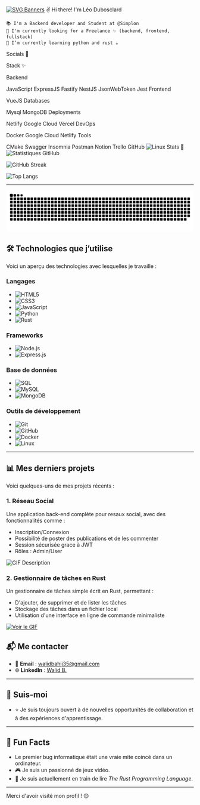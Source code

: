 [![SVG Banners](https://svg-banners.vercel.app/api?type=glitch&text1=Wake_up...&width=1000&height=400)](https://github.com/Akshay090/svg-banners)
✌️ Hi there! I'm Léo Dubosclard

    📚 I'm a Backend developer and Student at @Simplon
    🔭 I'm currently looking for a Freelance ✨ (backend, frontend, fullstack)
    🌱 I’m currently learning python and rust ☕️
  

Socials 💬


Stack ✨

Backend

JavaScript ExpressJS Fastify NestJS JsonWebToken Jest
Frontend

 VueJS
Databases

Mysql MongoDB
Deployments

Netlify Google Cloud Vercel
DevOps

Docker Google Cloud Netlify
Tools

CMake Swagger Insomnia Postman Notion Trello GitHub ![Linux](https://img.shields.io/badge/Linux-FCC624?style=for-the-badge&logo=linux&logoColor=black)
Stats 🎯
 ![Statistiques GitHub](https://github-readme-stats.vercel.app/api?username=Walidd35&show_icons=true&theme=react&border_radius=10) 
 
 ![GitHub Streak](https://github-readme-streak-stats.herokuapp.com/?user=Walidd35&theme=react&border_radius=10)
 
 ![Top Langs](https://github-readme-stats.vercel.app/api/top-langs/?username=Walidd35&layout=compact)

---
   ![GitHub Snake](https://raw.githubusercontent.com/Sassid/Sassid/output/github-contribution-grid-snake.svg)
   
## 🛠 Technologies que j’utilise

Voici un aperçu des technologies avec lesquelles je travaille :

### **Langages**

- ![HTML5](https://img.shields.io/badge/HTML5-E34F26?style=for-the-badge&logo=html5&logoColor=white)
- ![CSS3](https://img.shields.io/badge/CSS3-1572B6?style=for-the-badge&logo=css3&logoColor=white)
- ![JavaScript](https://img.shields.io/badge/JavaScript-F7DF1E?style=for-the-badge&logo=javascript&logoColor=black)
- ![Python](https://img.shields.io/badge/Python-3776AB?style=for-the-badge&logo=python&logoColor=white)
- ![Rust](https://img.shields.io/badge/Rust-000000?style=for-the-badge&logo=rust&logoColor=white)

### **Frameworks**

- ![Node.js](https://img.shields.io/badge/Node.js-339933?style=for-the-badge&logo=nodedotjs&logoColor=white)
- ![Express.js](https://img.shields.io/badge/Express.js-000000?style=for-the-badge&logo=express&logoColor=white)

### **Base de données**

- ![SQL](https://img.shields.io/badge/SQL-4479A1?style=for-the-badge&logo=postgresql&logoColor=white)
- ![MySQL](https://img.shields.io/badge/MySQL-4479A1?style=for-the-badge&logo=mysql&logoColor=white)
- ![MongoDB](https://img.shields.io/badge/MongoDB-47A248?style=for-the-badge&logo=mongodb&logoColor=white)


### **Outils de développement**

- ![Git](https://img.shields.io/badge/Git-F05032?style=for-the-badge&logo=git&logoColor=white)
- ![GitHub](https://img.shields.io/badge/GitHub-181717?style=for-the-badge&logo=github&logoColor=white)
- ![Docker](https://img.shields.io/badge/Docker-2496ED?style=for-the-badge&logo=docker&logoColor=white)
- ![Linux](https://img.shields.io/badge/Linux-FCC624?style=for-the-badge&logo=linux&logoColor=black)

---

## 📊 Mes derniers projets

Voici quelques-uns de mes projets récents :

### 1. **Réseau Social**
Une application back-end complète pour resaux social, avec des fonctionnalités comme :  

- Inscription/Connexion
- Possibilité de poster des publications et de les commenter
- Session sécurisée grace à JWT
- Rôles : Admin/User

![GIF Description](https://media.giphy.com/media/VtAK1TEI8aTF6/giphy.gif)

### 2. **Gestionnaire de tâches en Rust**
Un gestionnaire de tâches simple écrit en Rust, permettant :

- D'ajouter, de supprimer et de lister les tâches
- Stockage des tâches dans un fichier local
- Utilisation d'une interface en ligne de commande minimaliste
  
[![Voir le GIF](https://media.giphy.com/media/kLOkqcrdC5mrCE7k7G/giphy.gif)](https://giphy.com/gifs/drawify-kLOkqcrdC5mrCE7k7G)
   
## 📬 Me contacter

- 📧 **Email** : [walidbahij35@gmail.com](mailto:walidbahij35@gmail.com)  
- 🌐 **LinkedIn** : [Walid B.](https://www.linkedin.com/in/walid-b-77b378302/)

---

## 👀 Suis-moi

- ⭐️ Je suis toujours ouvert à de nouvelles opportunités de collaboration et à des expériences d'apprentissage.  

---

## 📝 Fun Facts
- Le premier bug informatique était une vraie mite coincé dans un ordinateur. 
- 🎮 Je suis un passionné de jeux vidéo.  
- 📖 Je suis actuellement en train de lire *The Rust Programming Language*.  

---

Merci d'avoir visité mon profil ! 😊  

